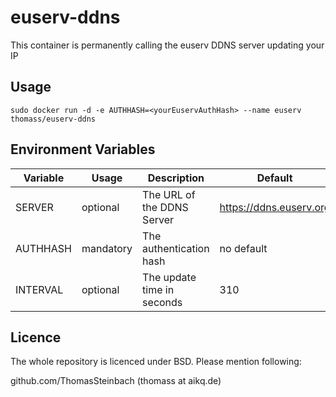 euserv-ddns
===========

This container is permanently calling the euserv DDNS server updating your IP

Usage
-----

```
sudo docker run -d -e AUTHHASH=<yourEuservAuthHash> --name euserv thomass/euserv-ddns
```

Environment Variables
---------------------

| Variable | Usage     | Description                | Default                  |
|----------|-----------|----------------------------|--------------------------|
| SERVER   | optional  | The URL of the DDNS Server | https://ddns.euserv.org  |
| AUTHHASH | mandatory | The authentication hash    | no default               |
| INTERVAL | optional  | The update time in seconds | 310                      |

Licence
-------

The whole repository is licenced under BSD. Please mention following:

github.com/ThomasSteinbach (thomass at aikq.de)
